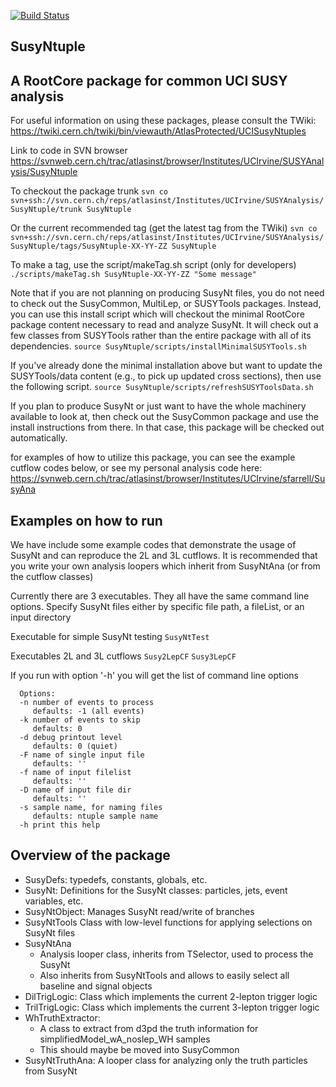 [![Build Status](https://travis-ci.org/gerbaudo/SusyNtuple.png)](https://travis-ci.org/gerbaudo/SusyNtuple)

SusyNtuple
----------

A RootCore package for common UCI SUSY analysis
-----------------------------------------------


For useful information on using these packages, please consult the TWiki:
https://twiki.cern.ch/twiki/bin/viewauth/AtlasProtected/UCISusyNtuples

Link to code in SVN browser
https://svnweb.cern.ch/trac/atlasinst/browser/Institutes/UCIrvine/SUSYAnalysis/SusyNtuple

To checkout the package trunk
`svn co svn+ssh://svn.cern.ch/reps/atlasinst/Institutes/UCIrvine/SUSYAnalysis/SusyNtuple/trunk SusyNtuple`

Or the current recommended tag (get the latest tag from the TWiki)
`svn co svn+ssh://svn.cern.ch/reps/atlasinst/Institutes/UCIrvine/SUSYAnalysis/SusyNtuple/tags/SusyNtuple-XX-YY-ZZ SusyNtuple`

To make a tag, use the script/makeTag.sh script (only for developers)
`./scripts/makeTag.sh SusyNtuple-XX-YY-ZZ "Some message"`



Note that if you are not planning on producing SusyNt files, you do not need 
to check out the SusyCommon, MultiLep, or SUSYTools packages. Instead, you 
can use this install script which will checkout the minimal RootCore package
content necessary to read and analyze SusyNt. It will check out a few classes
from SUSYTools rather than the entire package with all of its dependencies.
`source SusyNtuple/scripts/installMinimalSUSYTools.sh`

If you've already done the minimal installation above but want to update
the SUSYTools/data content (e.g., to pick up updated cross sections),
then use the following script.
`source SusyNtuple/scripts/refreshSUSYToolsData.sh`

If you plan to produce SusyNt or just want to have the whole machinery 
available to look at, then check out the SusyCommon package and use the 
install instructions from there. In that case, this package will be checked 
out automatically.

for examples of how to utilize this package, you can see the example cutflow 
codes below, or see my personal analysis code here:
https://svnweb.cern.ch/trac/atlasinst/browser/Institutes/UCIrvine/sfarrell/SusyAna


Examples on how to run
----------------------

We have include some example codes that demonstrate the usage of SusyNt and 
can reproduce the 2L and 3L cutflows.
It is recommended that you write your own analysis loopers which inherit from SusyNtAna
(or from the cutflow classes)

Currently there are 3 executables.  They all have the same command line options.
Specify SusyNt files either by specific file path, a fileList, or an input directory

Executable for simple SusyNt testing
`SusyNtTest`

Executables 2L and 3L cutflows
`Susy2LepCF`
`Susy3LepCF`

If you run with option '-h' you will get the list of command line options
```
  Options:
  -n number of events to process
     defaults: -1 (all events)
  -k number of events to skip
     defaults: 0
  -d debug printout level
     defaults: 0 (quiet) 
  -F name of single input file
     defaults: ''
  -f name of input filelist
     defaults: ''
  -D name of input file dir
     defaults: ''
  -s sample name, for naming files
     defaults: ntuple sample name
  -h print this help
```


Overview of the package
-----------------------

- SusyDefs: typedefs, constants, globals, etc.
- SusyNt: Definitions for the SusyNt classes: particles, jets, event variables, etc.
- SusyNtObject: Manages SusyNt read/write of branches
- SusyNtTools Class with low-level functions for applying selections on SusyNt files
- SusyNtAna
  - Analysis looper class, inherits from TSelector, used to process the SusyNt
  - Also inherits from SusyNtTools and allows to easily select all baseline and signal objects
- DilTrigLogic: Class which implements the current 2-lepton trigger logic
- TrilTrigLogic: Class which implements the current 3-lepton trigger logic
- WhTruthExtractor:
  - A class to extract from d3pd the truth information for simplifiedModel_wA_noslep_WH samples
  - This should maybe be moved into SusyCommon
- SusyNtTruthAna: A looper class for analyzing only the truth particles from SusyNt
